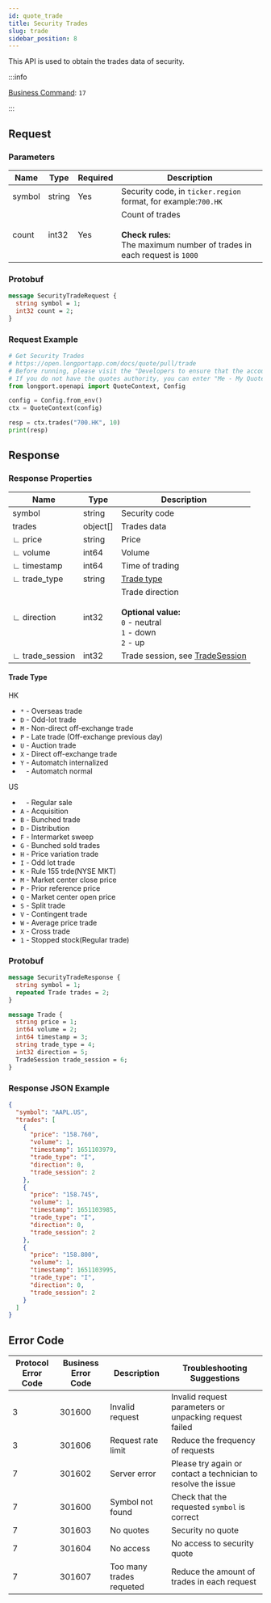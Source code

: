 ```yaml
---
id: quote_trade
title: Security Trades
slug: trade
sidebar_position: 8
---
```


This API is used to obtain the trades data of security.

<SDKLinks module="quote" klass="QuoteContext" method="trades" />

:::info

[Business Command](../../socket/biz-command): `17`

:::

## Request

### Parameters

| Name   | Type   | Required | Description                                                                                              |
| ------ | ------ | -------- | -------------------------------------------------------------------------------------------------------- |
| symbol | string | Yes      | Security code, in `ticker.region` format, for example:`700.HK`                                           |
| count  | int32  | Yes      | Count of trades <br /><br />**Check rules:**<br />The maximum number of trades in each request is `1000` |

### Protobuf

```protobuf
message SecurityTradeRequest {
  string symbol = 1;
  int32 count = 2;
}
```

### Request Example

```python
# Get Security Trades
# https://open.longportapp.com/docs/quote/pull/trade
# Before running, please visit the "Developers to ensure that the account has the correct quotes authority.
# If you do not have the quotes authority, you can enter "Me - My Quotes - Store" to purchase the authority through the "LongPort" mobile app.
from longport.openapi import QuoteContext, Config

config = Config.from_env()
ctx = QuoteContext(config)

resp = ctx.trades("700.HK", 10)
print(resp)
```

## Response

### Response Properties

| Name            | Type     | Description                                                                                      |
| --------------- | -------- | ------------------------------------------------------------------------------------------------ |
| symbol          | string   | Security code                                                                                    |
| trades          | object[] | Trades data                                                                                      |
| ∟ price         | string   | Price                                                                                            |
| ∟ volume        | int64    | Volume                                                                                           |
| ∟ timestamp     | int64    | Time of trading                                                                                  |
| ∟ trade_type    | string   | [Trade type](#trade-type)                                                                        |
| ∟ direction     | int32    | Trade direction <br /><br />**Optional value:**<br />`0` - neutral<br />`1` - down<br />`2` - up |
| ∟ trade_session | int32    | Trade session, see [TradeSession](../objects#tradesession---trading-session)                     |

#### Trade Type

HK

- `*` - Overseas trade
- `D` - Odd-lot trade
- `M` - Non-direct off-exchange trade
- `P` - Late trade (Off-exchange previous day)
- `U` - Auction trade
- `X` - Direct off-exchange trade
- `Y` - Automatch internalized
- ` ` - Automatch normal

US

- ` ` - Regular sale
- `A` - Acquisition
- `B` - Bunched trade
- `D` - Distribution
- `F` - Intermarket sweep
- `G` - Bunched sold trades
- `H` - Price variation trade
- `I` - Odd lot trade
- `K` - Rule 155 trde(NYSE MKT)
- `M` - Market center close price
- `P` - Prior reference price
- `Q` - Market center open price
- `S` - Split trade
- `V` - Contingent trade
- `W` - Average price trade
- `X` - Cross trade
- `1` - Stopped stock(Regular trade)

### Protobuf

```protobuf
message SecurityTradeResponse {
  string symbol = 1;
  repeated Trade trades = 2;
}

message Trade {
  string price = 1;
  int64 volume = 2;
  int64 timestamp = 3;
  string trade_type = 4;
  int32 direction = 5;
  TradeSession trade_session = 6;
}
```

### Response JSON Example

```json
{
  "symbol": "AAPL.US",
  "trades": [
    {
      "price": "158.760",
      "volume": 1,
      "timestamp": 1651103979,
      "trade_type": "I",
      "direction": 0,
      "trade_session": 2
    },
    {
      "price": "158.745",
      "volume": 1,
      "timestamp": 1651103985,
      "trade_type": "I",
      "direction": 0,
      "trade_session": 2
    },
    {
      "price": "158.800",
      "volume": 1,
      "timestamp": 1651103995,
      "trade_type": "I",
      "direction": 0,
      "trade_session": 2
    }
  ]
}
```

## Error Code

| Protocol Error Code | Business Error Code | Description              | Troubleshooting Suggestions                                   |
| ------------------- | ------------------- | ------------------------ | ------------------------------------------------------------- |
| 3                   | 301600              | Invalid request          | Invalid request parameters or unpacking request failed        |
| 3                   | 301606              | Request rate limit       | Reduce the frequency of requests                              |
| 7                   | 301602              | Server error             | Please try again or contact a technician to resolve the issue |
| 7                   | 301600              | Symbol not found         | Check that the requested `symbol` is correct                  |
| 7                   | 301603              | No quotes                | Security no quote                                             |
| 7                   | 301604              | No access                | No access to security quote                                   |
| 7                   | 301607              | Too many trades requeted | Reduce the amount of trades in each request                   |
